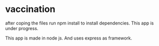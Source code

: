 # vaccination
after coping the files run npm install to install dependencies.
This app is under progress.

This app is made in node js. And uses express as framework.
